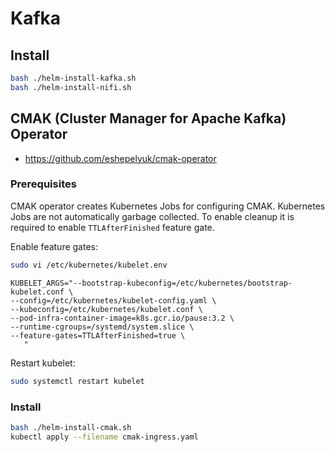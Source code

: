 # Kafka

## Install

```bash
bash ./helm-install-kafka.sh
bash ./helm-install-nifi.sh
```

## CMAK (Cluster Manager for Apache Kafka) Operator

- https://github.com/eshepelyuk/cmak-operator

### Prerequisites

CMAK operator creates Kubernetes Jobs for configuring CMAK. Kubernetes Jobs are not automatically garbage collected. To enable cleanup it is required to enable `TTLAfterFinished` feature gate.

Enable feature gates:

```bash
sudo vi /etc/kubernetes/kubelet.env
```

```env
KUBELET_ARGS="--bootstrap-kubeconfig=/etc/kubernetes/bootstrap-kubelet.conf \
--config=/etc/kubernetes/kubelet-config.yaml \
--kubeconfig=/etc/kubernetes/kubelet.conf \
--pod-infra-container-image=k8s.gcr.io/pause:3.2 \
--runtime-cgroups=/systemd/system.slice \
--feature-gates=TTLAfterFinished=true \
   "
```

Restart kubelet:

```bash
sudo systemctl restart kubelet
```

### Install

```bash
bash ./helm-install-cmak.sh
kubectl apply --filename cmak-ingress.yaml
```
